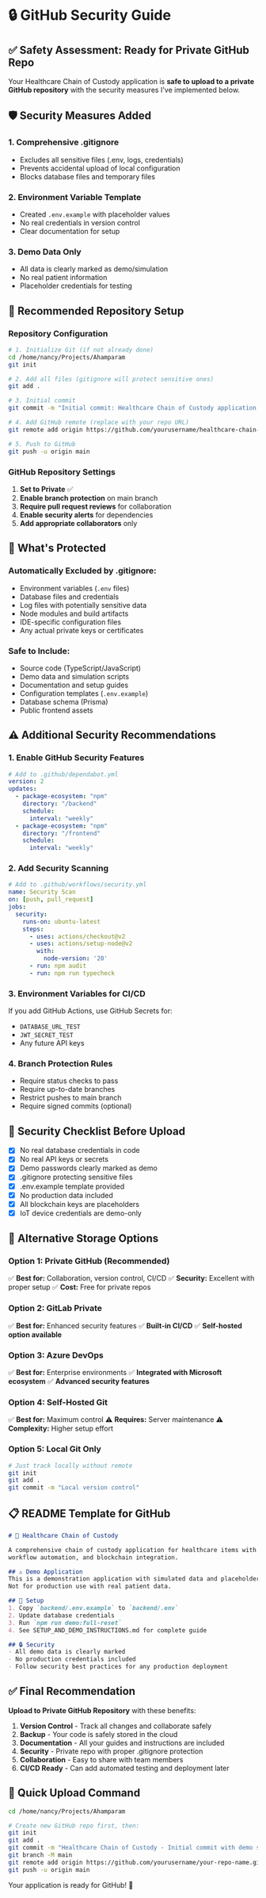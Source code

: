 # 🔒 GitHub Security Guide

## ✅ Safety Assessment: Ready for Private GitHub Repo

Your Healthcare Chain of Custody application is **safe to upload to a private GitHub repository** with the security measures I've implemented below.

## 🛡️ Security Measures Added

### 1. **Comprehensive .gitignore**
- Excludes all sensitive files (.env, logs, credentials)
- Prevents accidental upload of local configuration
- Blocks database files and temporary files

### 2. **Environment Variable Template**
- Created `.env.example` with placeholder values
- No real credentials in version control
- Clear documentation for setup

### 3. **Demo Data Only**
- All data is clearly marked as demo/simulation
- No real patient information
- Placeholder credentials for testing

## 🎯 Recommended Repository Setup

### **Repository Configuration**
```bash
# 1. Initialize Git (if not already done)
cd /home/nancy/Projects/Ahamparam
git init

# 2. Add all files (gitignore will protect sensitive ones)
git add .

# 3. Initial commit
git commit -m "Initial commit: Healthcare Chain of Custody application with demo simulation"

# 4. Add GitHub remote (replace with your repo URL)
git remote add origin https://github.com/yourusername/healthcare-chain-custody.git

# 5. Push to GitHub
git push -u origin main
```

### **GitHub Repository Settings**
1. **Set to Private** ✅
2. **Enable branch protection** on main branch
3. **Require pull request reviews** for collaboration
4. **Enable security alerts** for dependencies
5. **Add appropriate collaborators** only

## 🔐 What's Protected

### **Automatically Excluded by .gitignore:**
- Environment variables (`.env` files)
- Database files and credentials
- Log files with potentially sensitive data
- Node modules and build artifacts
- IDE-specific configuration files
- Any actual private keys or certificates

### **Safe to Include:**
- Source code (TypeScript/JavaScript)
- Demo data and simulation scripts
- Documentation and setup guides
- Configuration templates (`.env.example`)
- Database schema (Prisma)
- Public frontend assets

## ⚠️ Additional Security Recommendations

### 1. **Enable GitHub Security Features**
```yaml
# Add to .github/dependabot.yml
version: 2
updates:
  - package-ecosystem: "npm"
    directory: "/backend"
    schedule:
      interval: "weekly"
  - package-ecosystem: "npm"
    directory: "/frontend"
    schedule:
      interval: "weekly"
```

### 2. **Add Security Scanning**
```yaml
# Add to .github/workflows/security.yml
name: Security Scan
on: [push, pull_request]
jobs:
  security:
    runs-on: ubuntu-latest
    steps:
      - uses: actions/checkout@v2
      - uses: actions/setup-node@v2
        with:
          node-version: '20'
      - run: npm audit
      - run: npm run typecheck
```

### 3. **Environment Variables for CI/CD**
If you add GitHub Actions, use GitHub Secrets for:
- `DATABASE_URL_TEST`
- `JWT_SECRET_TEST`
- Any future API keys

### 4. **Branch Protection Rules**
- Require status checks to pass
- Require up-to-date branches
- Restrict pushes to main branch
- Require signed commits (optional)

## 🚨 Security Checklist Before Upload

- [x] No real database credentials in code
- [x] No real API keys or secrets
- [x] Demo passwords clearly marked as demo
- [x] .gitignore protecting sensitive files
- [x] .env.example template provided
- [x] No production data included
- [x] All blockchain keys are placeholders
- [x] IoT device credentials are demo-only

## 🎯 Alternative Storage Options

### **Option 1: Private GitHub (Recommended)**
✅ **Best for:** Collaboration, version control, CI/CD
✅ **Security:** Excellent with proper setup
✅ **Cost:** Free for private repos

### **Option 2: GitLab Private**
✅ **Best for:** Enhanced security features
✅ **Built-in CI/CD**
✅ **Self-hosted option available**

### **Option 3: Azure DevOps**
✅ **Best for:** Enterprise environments
✅ **Integrated with Microsoft ecosystem**
✅ **Advanced security features**

### **Option 4: Self-Hosted Git**
✅ **Best for:** Maximum control
⚠️ **Requires:** Server maintenance
⚠️ **Complexity:** Higher setup effort

### **Option 5: Local Git Only**
```bash
# Just track locally without remote
git init
git add .
git commit -m "Local version control"
```

## 📋 README Template for GitHub

```markdown
# 🏥 Healthcare Chain of Custody

A comprehensive chain of custody application for healthcare items with IoT monitoring, 
workflow automation, and blockchain integration.

## ⚠️ Demo Application
This is a demonstration application with simulated data and placeholder integrations.
Not for production use with real patient data.

## 🔧 Setup
1. Copy `backend/.env.example` to `backend/.env`
2. Update database credentials
3. Run `npm run demo:full-reset`
4. See SETUP_AND_DEMO_INSTRUCTIONS.md for complete guide

## 🔒 Security
- All demo data is clearly marked
- No production credentials included
- Follow security best practices for any production deployment
```

## ✅ Final Recommendation

**Upload to Private GitHub Repository** with these benefits:

1. **Version Control** - Track all changes and collaborate safely
2. **Backup** - Your code is safely stored in the cloud
3. **Documentation** - All your guides and instructions are included
4. **Security** - Private repo with proper .gitignore protection
5. **Collaboration** - Easy to share with team members
6. **CI/CD Ready** - Can add automated testing and deployment later

## 🚀 Quick Upload Command

```bash
cd /home/nancy/Projects/Ahamparam

# Create new GitHub repo first, then:
git init
git add .
git commit -m "Healthcare Chain of Custody - Initial commit with demo system"
git branch -M main
git remote add origin https://github.com/yourusername/your-repo-name.git
git push -u origin main
```

Your application is ready for GitHub! 🎉